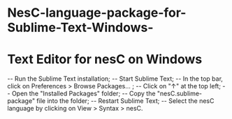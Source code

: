 # NesC-language-package-for-Sublime-Text-Windows-
# Text Editor for nesC on Windows
-- Run the Sublime Text installation;
-- Start Sublime Text;
-- In the top bar, click on Preferences > Browse Packages... ;
-- Click on "↑" at the top left;
-- Open the "Installed Packages" folder;
-- Copy the "nesC.sublime-package" file into the folder;
-- Restart Sublime Text;
-- Select the nesC language by clicking on View > Syntax > nesC.
